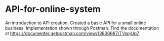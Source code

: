# API-for-online-system
An introduction to API creation. Created a basic API for a small online business. Implementation shown through Postman. 
Find the documentation at https://documenter.getpostman.com/view/13836687/TVspjUp7
